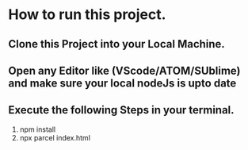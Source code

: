 # How to run this project.

## Clone this Project into your Local Machine.

## Open any Editor like (VScode/ATOM/SUblime) and make sure your local nodeJs is upto date

## Execute the following Steps in your terminal.

<ol>
<li> npm install </li>
<li> npx parcel index.html  </li>
</ol>
